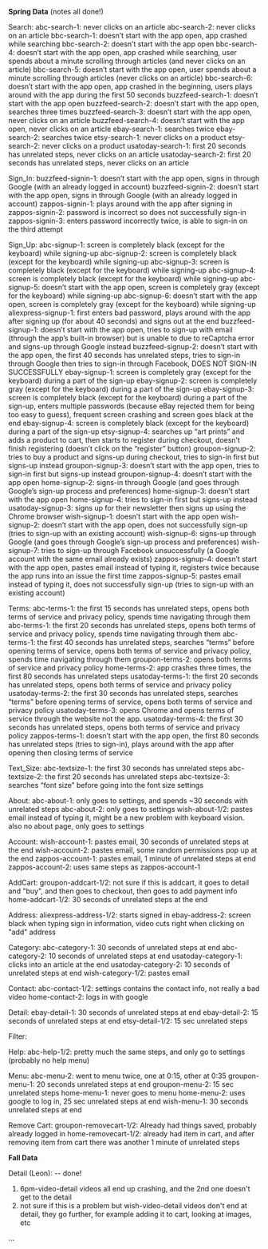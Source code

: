 **Spring Data** (notes all done!)

Search:
  abc-search-1: never clicks on an article
  abc-search-2: never clicks on an article
  bbc-search-1: doesn’t start with the app open, app crashed while searching
  bbc-search-2: doesn’t start with the app open
  bbc-search-4: doesn’t start with the app open, app crashed while searching, user spends about a minute scrolling through articles (and never clicks on an article)
  bbc-search-5: doesn’t start with the app open, user spends about a minute scrolling through articles (never clicks on an article)
  bbc-search-6: doesn’t start with the app open, app crashed in the beginning, users plays around with the app during the first 50 seconds
  buzzfeed-search-1: doesn’t start with the app open
  buzzfeed-search-2: doesn’t start with the app open, searches three times
  buzzfeed-search-3: doesn’t start with the app open, never clicks on an article
  buzzfeed-search-4: doesn’t start with the app open, never clicks on an article
  ebay-search-1: searches twice
  ebay-search-2: searches twice
  etsy-search-1: never clicks on a product
  etsy-search-2: never clicks on a product
  usatoday-search-1: first 20 seconds has unrelated steps, never clicks on an article
  usatoday-search-2: first 20 seconds has unrelated steps, never clicks on an article

Sign_In:
  buzzfeed-signin-1: doesn’t start with the app open, signs in through Google (with an already logged in account)
  buzzfeed-signin-2: doesn’t start with the app open, signs in through Google (with an already logged in account)
  zappos-signin-1: plays around with the app after signing in
  zappos-signin-2: password is incorrect so does not successfully sign-in
  zappos-signin-3: enters password incorrectly twice, is able to sign-in on the third attempt

Sign_Up:
  abc-signup-1: screen is completely black (except for the keyboard) while signing-up
  abc-signup-2: screen is completely black (except for the keyboard) while signing-up
  abc-signup-3: screen is completely black (except for the keyboard) while signing-up
  abc-signup-4: screen is completely black (except for the keyboard) while signing-up
  abc-signup-5: doesn’t start with the app open, screen is completely gray (except for the keyboard) while signing-up
  abc-signup-6: doesn’t start with the app open, screen is completely gray (except for the keyboard) while signing-up
  aliexpress-signup-1: first enters bad password, plays around with the app after signing up (for about 40 seconds) and signs out at the end
  buzzfeed-signup-1: doesn’t start with the app open, tries to sign-up with email (through the app’s built-in browser) but is unable to due to reCaptcha error and signs-up through Google instead
  buzzfeed-signup-2: doesn’t start with the app open, the first 40 seconds has unrelated steps, tries to sign-in through Google then tries to sign-in through Facebook, DOES NOT SIGN-IN SUCCESSFULLY
  ebay-signup-1: screen is completely gray (except for the keyboard) during a part of the sign-up
  ebay-signup-2: screen is completely gray (except for the keyboard) during a part of the sign-up
  ebay-signup-3: screen is completely black (except for the keyboard) during a part of the sign-up, enters multiple passwords (because eBay rejected them for being too easy to guess), frequent screen crashing and screen goes black at the end
  ebay-signup-4: screen is completely black (except for the keyboard) during a part of the sign-up
  etsy-signup-4: searches up “art prints” and adds a product to cart, then starts to register during checkout, doesn’t finish registering (doesn’t click on the “register” button)
  groupon-signup-2: tries to buy a product and signs-up during checkout, tries to sign-in first but signs-up instead
  groupon-signup-3: doesn’t start with the app open, tries to sign-in first but signs-up instead
  groupon-signup-4: doesn’t start with the app open
  home-signup-2: signs-in through Google (and goes through Google’s sign-up process and preferences)
  home-signup-3: doesn’t start with the app open
  home-signup-4: tries to sign-in first but signs-up instead
  usatoday-signup-3: signs up for their newsletter then signs up using the Chrome browser
  wish-signup-1: doesn’t start with the app open
  wish-signup-2: doesn’t start with the app open, does not successfully sign-up (tries to sign-up with an existing account)
  wish-signup-6: signs-up through Google (and goes through Google’s sign-up process and preferences)
  wish-signup-7: tries to sign-up through Facebook unsuccessfully (a Google account with the same email already exists)
  zappos-signup-4: doesn’t start with the app open, pastes email instead of typing it, registers twice because the app runs into an issue the first time
  zappos-signup-5: pastes email instead of typing it, does not successfully sign-up (tries to sign-up with an existing account)

Terms:
  abc-terms-1: the first 15 seconds has unrelated steps, opens both terms of service and privacy policy, spends time navigating through them
  abc-terms-1: the first 20 seconds has unrelated steps, opens both terms of service and privacy policy, spends time navigating through them
  abc-terms-1: the first 40 seconds has unrelated steps, searches “terms” before opening terms of service, opens both terms of service and privacy policy, spends time navigating through them
  groupon-terms-2: opens both terms of service and privacy policy
  home-terms-2: app crashes three times, the first 80 seconds has unrelated steps
  usatoday-terms-1: the first 20 seconds has unrelated steps, opens both terms of service and privacy policy
  usatoday-terms-2: the first 30 seconds has unrelated steps, searches “terms” before opening terms of service, opens both terms of service and privacy policy
  usatoday-terms-3: opens Chrome and opens terms of service through the website not the app.
  usatoday-terms-4: the first 30 seconds has unrelated steps, opens both terms of service and privacy policy
  zappos-terms-1: doesn’t start with the app open, the first 80 seconds has unrelated steps (tries to sign-in), plays around with the app after opening then closing terms of service

Text_Size:
  abc-textsize-1: the first 30 seconds has unrelated steps
  abc-textsize-2: the first 20 seconds has unrelated steps
  abc-textsize-3: searches “font size” before going into the font size settings
  

About:
  abc-about-1: only goes to settings, and spends ~30 seconds with unrelated steps
  abc-about-2: only goes to settings
  wish-about-1/2: pastes email instead of typing it, might be a new problem with keyboard vision. also no about page, only goes to settings
 
Account:
  wish-account-1: pastes email, 30 seconds of unrelated steps at the end
  wish-account-2: pastes email, some random permissions pop up at the end
  zappos-account-1: pastes email, 1 minute of unrelated steps at end
  zappos-account-2: uses same steps as zappos-account-1

AddCart:
  groupon-addcart-1/2: not sure if this is addcart, it goes to detail and "buy", and then goes to checkout, then goes to add payment info
  home-addcart-1/2: 30 seconds of unrelated steps at the end

Address:
  aliexpress-address-1/2: starts signed in
  ebay-address-2: screen black when typing sign in information, video cuts right when clicking on "add" address
 
Category:
  abc-category-1: 30 seconds of unrelated steps at end
  abc-category-2: 10 seconds of unrelated steps at end
  usatoday-category-1: clicks into an article at the end
  usatoday-category-2: 10 seconds of unrelated steps at end
  wish-category-1/2: pastes email

Contact:
  abc-contact-1/2: settings contains the contact info, not really a bad video
  home-contact-2: logs in with google
  
Detail:
  ebay-detail-1: 30 seconds of unrelated steps at end
  ebay-detail-2: 15 seconds of unrelated steps at end
  etsy-detail-1/2: 15 sec unrelated steps

Filter:

Help:
  abc-help-1/2: pretty much the same steps, and only go to settings (probably no help menu)

Menu:
  abc-menu-2: went to menu twice, one at 0:15, other at 0:35
  groupon-menu-1: 20 seconds unrelated steps at end
  groupon-menu-2: 15 sec unrelated steps
  home-menu-1: never goes to menu
  home-menu-2: uses google to log in, 25 sec unrelated steps at end
  wish-menu-1: 30 seconds unrelated steps at end

Remove Cart:
  groupon-removecart-1/2: Already had things saved, probably already logged in
  home-removecart-1/2: already had item in cart, and after removing item from cart there was another 1 minute of unrelated steps
  
  


**Fall Data**

Detail (Leon): -- done!

1. 6pm-video-detail videos all end up crashing, and the 2nd one doesn't get to the detail
2. not sure if this is a problem but wish-video-detail videos don't end at detail, they go further, for example adding it to cart, looking at images, etc

...


